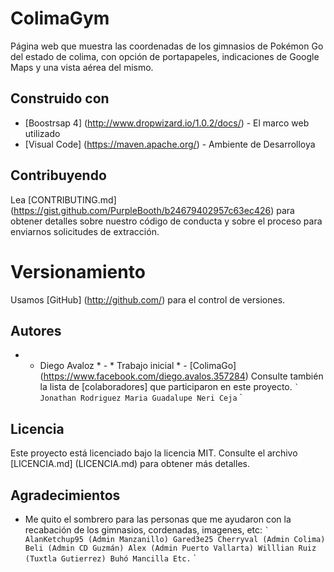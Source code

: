 # ColimaGym

Página web que muestra las coordenadas de los gimnasios de Pokémon Go del estado de colima, con opción de portapapeles, indicaciones de Google Maps y una vista aérea del mismo.

## Construido con

* [Boostrsap 4] (http://www.dropwizard.io/1.0.2/docs/) - El marco web utilizado
* [Visual Code] (https://maven.apache.org/) - Ambiente de Desarrolloya 

## Contribuyendo

Lea [CONTRIBUTING.md] (https://gist.github.com/PurpleBooth/b24679402957c63ec426) para obtener detalles sobre nuestro código de conducta y sobre el proceso para enviarnos solicitudes de extracción.

# Versionamiento

Usamos [GitHub] (http://github.com/) para el control de versiones.

## Autores

* * Diego Avaloz * - * Trabajo inicial * - [ColimaGo] (https://www.facebook.com/diego.avalos.357284)
Consulte también la lista de [colaboradores] que participaron en este proyecto.
`` `
Jonathan Rodriguez
Maria Guadalupe Neri Ceja
`` `

## Licencia

Este proyecto está licenciado bajo la licencia MIT. Consulte el archivo [LICENCIA.md] (LICENCIA.md) para obtener más detalles.

## Agradecimientos

* Me quito el sombrero para las personas que me ayudaron con la recabación de los gimnasios, cordenadas, imagenes, etc:
`` `
AlanKetchup95 (Admin Manzanillo)
Gared3e25
Cherryval (Admin Colima)
Beli (Admin CD Guzmán)
Alex (Admin Puerto Vallarta)
Willlian Ruiz (Tuxtla Gutierrez)
Buhó Mancilla
Etc.
`` `